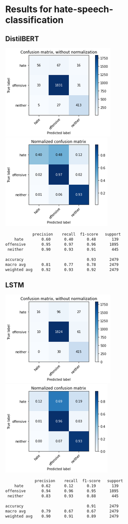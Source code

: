 # Results for hate-speech-classification

## DistilBERT

![Confusion matrix_bert](images/distilbert.png)
![Confusion matrix_bert2](images/distilbert_norm.png)
    
                precision    recall  f1-score   support
        hate       	0.60      0.40      0.48       139
    offensive      	0.95      0.97      0.96      1895
     neither       	0.90      0.93      0.91       445

    accuracy                            0.93      2479
    macro avg       0.81      0.77      0.78      2479
    weighted avg    0.92      0.93      0.92      2479

## LSTM
![Confusion matrix_lstm](images/lstm.png)
![Confusion matrix_lstm2](images/lstm_norm.png)

                 precision    recall  f1-score   support
        hate        0.62      0.12      0.19       139
    offensive       0.94      0.96      0.95      1895
     neither        0.83      0.93      0.88       445

    accuracy                            0.91      2479
    macro avg       0.79      0.67      0.67      2479
    weighted avg    0.90      0.91      0.89      2479
